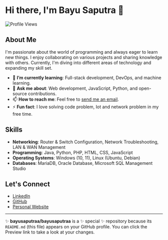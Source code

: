 # Hi there, I'm Bayu Saputra 👋

![Profile Views](https://komarev.com/ghpvc/?username=bayusaputraa&color=blue)

## About Me
I'm passionate about the world of programming and always eager to learn new things. I enjoy collaborating on various projects and sharing knowledge with others. Currently, I'm diving into different areas of technology and expanding my skill set.

- 🌱 **I’m currently learning**: Full-stack development, DevOps, and machine learning.
- 💬 **Ask me about**: Web development, JavaScript, Python, and open-source contributions.
- 📫 **How to reach me**: Feel free to [send me an email](mailto:bayusaputra.005.003@gmail.com).
- ⚡ **Fun fact**: I love solving code problem, Iot and network problem in my free time.

## Skills
- **Networking**: Router & Switch Configuration, Network Troubleshooting, LAN & WAN Management
- **Programming**: Java, Python, PHP, HTML, CSS, JavaScript
- **Operating Systems**: Windows (10, 11), Linux (Ubuntu, Debian)
- **Databases**: MariaDB, Oracle Database, Microsoft SQL Management Studio

## Let's Connect
- [LinkedIn](https://www.linkedin.com/in/bayusaputra05/)
- [GitHub](https://github.com/bayusaputraa)
- [Personal Website](https://bayusaputra.online)

---

✨ **bayusaputraa/bayusaputraa** is a ✨ special ✨ repository because its `README.md` (this file) appears on your GitHub profile. You can click the Preview link to take a look at your changes.
